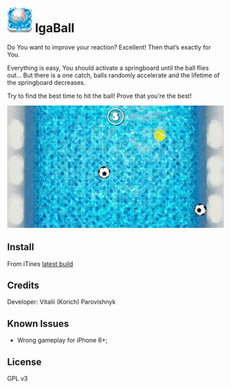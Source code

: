 <img src="https://raw.githubusercontent.com/IGRSoft/igaball/master/Resources/Images.xcassets/AppIcon.appiconset/icon_58.png"> IgaBall
=======

Do You want to improve your reaction?
Excellent! Then that’s exactly for You.

Everything is easy, You should activate a springboard until the ball flies out…
But there is a one catch, balls randomly accelerate and the lifetime of the springboard decreases.

Try to find the best time to hit the ball!
Prove that you're the best!

<img src="https://raw.githubusercontent.com/IGRSoft/igaball/master/Resources/screenshot.png">

Install
-------------

From iTines [latest build][1]

Credits
-------------

Developer: Vitalii (Korich) Parovishnyk 

Known Issues
-------------

* Wrong gameplay for iPhone 6+;

License
-------------

GPL v3

[1]: https://itunes.apple.com/us/app/igaball/id880717157?mt=8
